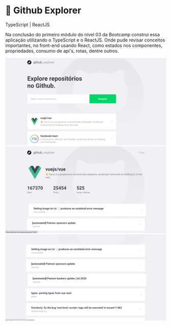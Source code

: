 # 🚀 Github Explorer
TypeScript | ReactJS


Na conclusão do primeiro módulo do nível 03 da Bootcamp construi essa aplicação utilizando
o TypeScript e o ReactJS. Onde pude revisar conceitos importantes, no front-end usando React, como estados nos componentes,
propriedades, consumo de api's, rotas, dentre outros.

 ![](page.png)
 ![](page2.png)
 ![](page3.png)

